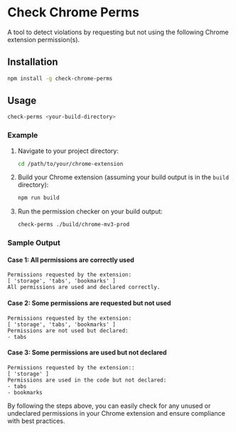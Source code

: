 # Check Chrome Perms

A tool to detect violations by requesting but not using the following Chrome extension permission(s).

## Installation

```bash
npm install -g check-chrome-perms
```

## Usage

```bash
check-perms <your-build-directory>
```

### Example

1. Navigate to your project directory:

    ```bash
    cd /path/to/your/chrome-extension
    ```

2. Build your Chrome extension (assuming your build output is in the `build` directory):

    ```bash
    npm run build
    ```

3. Run the permission checker on your build output:

    ```bash
    check-perms ./build/chrome-mv3-prod
    ```

### Sample Output

#### Case 1: All permissions are correctly used

```plaintext
Permissions requested by the extension:
[ 'storage', 'tabs', 'bookmarks' ]
All permissions are used and declared correctly.
```

#### Case 2: Some permissions are requested but not used

```plaintext
Permissions requested by the extension:
[ 'storage', 'tabs', 'bookmarks' ]
Permissions are not used but declared:
- tabs
```

#### Case 3: Some permissions are used but not declared

```plaintext
Permissions requested by the extension::
[ 'storage' ]
Permissions are used in the code but not declared:
- tabs
- bookmarks
```

By following the steps above, you can easily check for any unused or undeclared permissions in your Chrome extension and ensure compliance with best practices.
